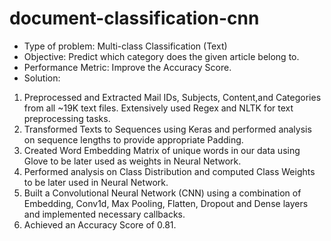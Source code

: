 # document-classification-cnn

- Type of problem: Multi-class Classification (Text)
- Objective: Predict which category does the given article belong to.
- Performance Metric: Improve the Accuracy Score.
- Solution:
1. Preprocessed and Extracted Mail IDs, Subjects, Content,and Categories from all ~19K text
files. Extensively used Regex and NLTK for text preprocessing tasks.
2. Transformed Texts to Sequences using Keras and performed analysis on sequence lengths to
provide appropriate Padding.
3. Created Word Embedding Matrix of unique words in our data using Glove to be later used as
weights in Neural Network.
4. Performed analysis on Class Distribution and computed Class Weights to be later used in
Neural Network.
5. Built a Convolutional Neural Network (CNN) using a combination of Embedding, Conv1d, Max
Pooling, Flatten, Dropout and Dense layers and implemented necessary callbacks.
6. Achieved an Accuracy Score of 0.81.
